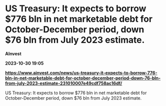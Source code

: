 # US Treasury: It expects to borrow $776 bln in net marketable debt for October-December period, down $76 bln from July 2023 estimate.
**AInvest**

**2023-10-30 19:05**

**https://www.ainvest.com/news/us-treasury-it-expects-to-borrow-776-bln-in-net-marketable-debt-for-october-december-period-down-76-bln-from-july-2023-estimate-231010007e49cdf758ac16df/**

US Treasury: It expects to borrow $776 bln in net marketable debt for October-December period, down $76 bln from July 2023 estimate.